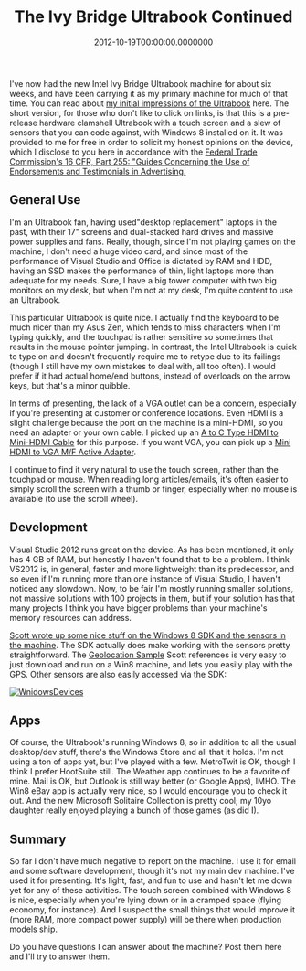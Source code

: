 ﻿---
title: The Ivy Bridge Ultrabook Continued
date: "2012-10-19T00:00:00.0000000"
featuredImage: img/the-ivy-bridge-ultrabook-continued-featured.png
---

I've now had the new Intel Ivy Bridge Ultrabook machine for about six weeks, and have been carrying it as my primary machine for much of that time. You can read about [my initial impressions of the Ultrabook](http://ardalis.com/unboxing-and-first-impressions-of-new-intel-ultrabook) here. The short version, for those who don't like to click on links, is that this is a pre-release hardware clamshell Ultrabook with a touch screen and a slew of sensors that you can code against, with Windows 8 installed on it. It was provided to me for free in order to solicit my honest opinions on the device, which I disclose to you here in accordance with the [Federal Trade Commission's 16 CFR, Part 255: "Guides Concerning the Use of Endorsements and Testimonials in Advertising.](http://www.access.gpo.gov/nara/cfr/waisidx_03/16cfr255_03.html)

## General Use

I'm an Ultrabook fan, having used"desktop replacement" laptops in the past, with their 17" screens and dual-stacked hard drives and massive power supplies and fans. Really, though, since I'm not playing games on the machine, I don't need a huge video card, and since most of the performance of Visual Studio and Office is dictated by RAM and HDD, having an SSD makes the performance of thin, light laptops more than adequate for my needs. Sure, I have a big tower computer with two big monitors on my desk, but when I'm not at my desk, I'm quite content to use an Ultrabook.

This particular Ultrabook is quite nice. I actually find the keyboard to be much nicer than my Asus Zen, which tends to miss characters when I'm typing quickly, and the touchpad is rather sensitive so sometimes that results in the mouse pointer jumping. In contrast, the Intel Ultrabook is quick to type on and doesn't frequently require me to retype due to its failings (though I still have my own mistakes to deal with, all too often). I would prefer if it had actual home/end buttons, instead of overloads on the arrow keys, but that's a minor quibble.

In terms of presenting, the lack of a VGA outlet can be a concern, especially if you're presenting at customer or conference locations. Even HDMI is a slight challenge because the port on the machine is a mini-HDMI, so you need an adapter or your own cable. I picked up an [A to C Type HDMI to Mini-HDMI Cable](http://amzn.to/OOD57e) for this purpose. If you want VGA, you can pick up a [Mini HDMI to VGA M/F Active Adapter](http://amzn.to/OODiHO).

I continue to find it very natural to use the touch screen, rather than the touchpad or mouse. When reading long articles/emails, it's often easier to simply scroll the screen with a thumb or finger, especially when no mouse is available (to use the scroll wheel).

## Development

Visual Studio 2012 runs great on the device. As has been mentioned, it only has 4 GB of RAM, but honestly I haven't found that to be a problem. I think VS2012 is, in general, faster and more lightweight than its predecessor, and so even if I'm running more than one instance of Visual Studio, I haven't noticed any slowdown. Now, to be fair I'm mostly running smaller solutions, not massive solutions with 100 projects in them, but if your solution has that many projects I think you have bigger problems than your machine's memory resources can address.

[Scott wrote up some nice stuff on the Windows 8 SDK and the sensors in the machine](http://www.hanselman.com/blog/IntelUltrabookHardwarePrototypeWindows8AndTheSensorPlatform.aspx). The SDK actually does make working with the sensors pretty straightforward. The [Geolocation Sample](http://code.msdn.microsoft.com/windowsapps/Geolocation-2483de66) Scott references is very easy to just download and run on a Win8 machine, and lets you easily play with the GPS. Other sensors are also easily accessed via the SDK:

[![WnidowsDevices](/img/WnidowsDevices_thumb.png"WnidowsDevices")](/img/WnidowsDevices_thumb.png)

## Apps

Of course, the Ultrabook's running Windows 8, so in addition to all the usual desktop/dev stuff, there's the Windows Store and all that it holds. I'm not using a ton of apps yet, but I've played with a few. MetroTwit is OK, though I think I prefer HootSuite still. The Weather app continues to be a favorite of mine. Mail is OK, but Outlook is still way better (or Google Apps), IMHO. The Win8 eBay app is actually very nice, so I would encourage you to check it out. And the new Microsoft Solitaire Collection is pretty cool; my 10yo daughter really enjoyed playing a bunch of those games (as did I).

## Summary

So far I don't have much negative to report on the machine. I use it for email and some software development, though it's not my main dev machine. I've used it for presenting. It's light, fast, and fun to use and hasn't let me down yet for any of these activities. The touch screen combined with Windows 8 is nice, especially when you're lying down or in a cramped space (flying economy, for instance). And I suspect the small things that would improve it (more RAM, more compact power supply) will be there when production models ship.

Do you have questions I can answer about the machine? Post them here and I'll try to answer them.

